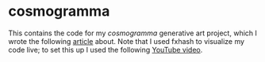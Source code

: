 # cosmogramma

This contains the code for my *cosmogramma* generative art project, which I wrote the following [article](https://medium.com/@awiteck/generative-art-is-awesome-heres-how-i-started-dd24cf80c4af) about. Note that I used fxhash to visualize my code live; to set this up I used the following [YouTube video](https://youtu.be/K0p4ZtYuHHo).
